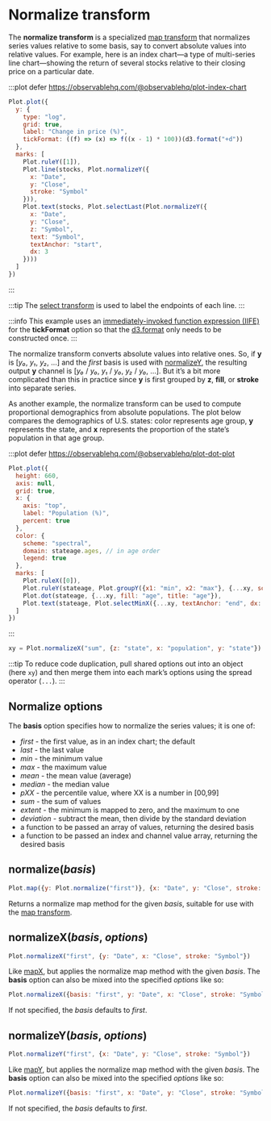 <script setup>

import * as Plot from "@observablehq/plot";
import * as d3 from "d3";
import {shallowRef, onMounted} from "vue";

const stateage = shallowRef([]);
const stocks = shallowRef([]);
const xy = Plot.normalizeX("sum", {z: "state", x: "population", y: "state"});

onMounted(() => {
  Promise.all([
    d3.csv("../data/aapl.csv", d3.autoType),
    d3.csv("../data/amzn.csv", d3.autoType),
    d3.csv("../data/goog.csv", d3.autoType),
    d3.csv("../data/ibm.csv", d3.autoType)
  ]).then((datas) => {
    stocks.value = d3.zip(["AAPL", "AMZN", "GOOG", "IBM"], datas).flatMap(([Symbol, data]) => data.map((d) => ({Symbol, ...d})));
  });
  d3.csv("../data/us-population-state-age.csv", d3.autoType).then((data) => {
    const ages = data.columns.slice(1); // convert wide data to tidy data
    stateage.value = Object.assign(ages.flatMap((age) => data.map((d) => ({state: d.name, age, population: d[age]}))), {ages});
  });
});

</script>

# Normalize transform

The **normalize transform** is a specialized [map transform](./map.md) that normalizes series values relative to some basis, say to convert absolute values into relative values. For example, here is an index chart—a type of multi-series line chart—showing the return of several stocks relative to their closing price on a particular date.

:::plot defer https://observablehq.com/@observablehq/plot-index-chart
```js
Plot.plot({
  y: {
    type: "log",
    grid: true,
    label: "Change in price (%)",
    tickFormat: ((f) => (x) => f((x - 1) * 100))(d3.format("+d"))
  },
  marks: [
    Plot.ruleY([1]),
    Plot.line(stocks, Plot.normalizeY({
      x: "Date",
      y: "Close",
      stroke: "Symbol"
    })),
    Plot.text(stocks, Plot.selectLast(Plot.normalizeY({
      x: "Date",
      y: "Close",
      z: "Symbol",
      text: "Symbol",
      textAnchor: "start",
      dx: 3
    })))
  ]
})
```
:::

:::tip
The [select transform](./select.md) is used to label the endpoints of each line.
:::

:::info
This example uses an [immediately-invoked function expression (IIFE)](https://developer.mozilla.org/en-US/docs/Glossary/IIFE) for the **tickFormat** option so that the [d3.format](https://github.com/d3/d3-format) only needs to be constructed once.
:::

The normalize transform converts absolute values into relative ones. So, if **y** is [*y₀*, *y₁*, *y₂*, …] and the *first* basis is used with [normalizeY](#normalizey-basis-options), the resulting output **y** channel is [*y₀* / *y₀*, *y₁* / *y₀*, *y₂* / *y₀*, …]. But it’s a bit more complicated than this in practice since **y** is first grouped by **z**, **fill**, or **stroke** into separate series.

As another example, the normalize transform can be used to compute proportional demographics from absolute populations. The plot below compares the demographics of U.S. states: color represents age group, **y** represents the state, and **x** represents the proportion of the state’s population in that age group.

:::plot defer https://observablehq.com/@observablehq/plot-dot-plot
```js
Plot.plot({
  height: 660,
  axis: null,
  grid: true,
  x: {
    axis: "top",
    label: "Population (%)",
    percent: true
  },
  color: {
    scheme: "spectral",
    domain: stateage.ages, // in age order
    legend: true
  },
  marks: [
    Plot.ruleX([0]),
    Plot.ruleY(stateage, Plot.groupY({x1: "min", x2: "max"}, {...xy, sort: {y: "x1"}})),
    Plot.dot(stateage, {...xy, fill: "age", title: "age"}),
    Plot.text(stateage, Plot.selectMinX({...xy, textAnchor: "end", dx: -6, text: "state"}))
  ]
})
```
:::

```js
xy = Plot.normalizeX("sum", {z: "state", x: "population", y: "state"})
```

:::tip
To reduce code duplication, pull shared options out into an object (here `xy`) and then merge them into each mark’s options using the spread operator (`...`).
:::

## Normalize options

The **basis** option specifies how to normalize the series values; it is one of:

* *first* - the first value, as in an index chart; the default
* *last* - the last value
* *min* - the minimum value
* *max* - the maximum value
* *mean* - the mean value (average)
* *median* - the median value
* *pXX* - the percentile value, where XX is a number in [00,99]
* *sum* - the sum of values
* *extent* - the minimum is mapped to zero, and the maximum to one
* *deviation* - subtract the mean, then divide by the standard deviation
* a function to be passed an array of values, returning the desired basis
* a function to be passed an index and channel value array, returning the desired basis

## normalize(*basis*)

```js
Plot.map({y: Plot.normalize("first")}, {x: "Date", y: "Close", stroke: "Symbol"})
```

Returns a normalize map method for the given *basis*, suitable for use with the [map transform](./map.md).

## normalizeX(*basis*, *options*)

```js
Plot.normalizeX("first", {y: "Date", x: "Close", stroke: "Symbol"})
```

Like [mapX](./map.md#mapx-map-options), but applies the normalize map method with the given *basis*. The **basis** option can also be mixed into the specified *options* like so:

```js
Plot.normalizeX({basis: "first", y: "Date", x: "Close", stroke: "Symbol"})
```

If not specified, the *basis* defaults to *first*.

## normalizeY(*basis*, *options*)

```js
Plot.normalizeY("first", {x: "Date", y: "Close", stroke: "Symbol"})
```

Like [mapY](./map.md#mapy-map-options), but applies the normalize map method with the given *basis*. The **basis** option can also be mixed into the specified *options* like so:

```js
Plot.normalizeY({basis: "first", x: "Date", y: "Close", stroke: "Symbol"})
```

If not specified, the *basis* defaults to *first*.
